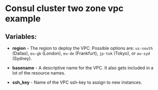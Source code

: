 # Consul cluster two zone vpc example

## Variables:
* **region** - The region to deploy the VPC. Possible options are: `us-south` (Dallas), `eu-gb` (London), `eu-de` (Frankfurt), `jp-tok` (Tokyo), or `au-syd` (Sydney).  

* **basename** - A descriptive name for the VPC. It also gets included in a lot of the resource names.  
* **ssh_key** - Name of the VPC ssh-key to assign to new instances.